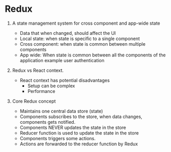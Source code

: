 # Redux

1. A state management system for cross component and app-wide state
   - Data that when changed, should affect the UI
   - Local state: when state is specific to a single component
   - Cross component: when state is common between multiple components
   - App wide: When state is common between all the components of the application example user authentication

2. Redux vs React context.
   - React context has potential disadvantages
     - Setup can be complex
     - Performance

3. Core Redux concept
   - Maintains one central data store (state)
   - Components subscribes to the store, when data changes, components gets notified.
   - Components NEVER updates the state in the store
   - Reducer function is used to update the state in the store
   - Components triggers some actions.
   - Actions are forwarded to the reducer function by Redux